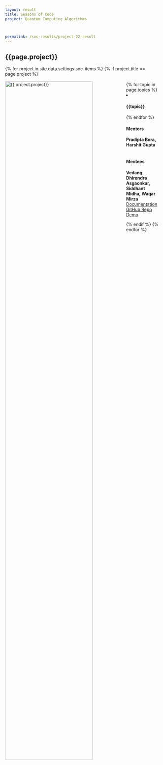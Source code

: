 ```yaml
---
layout: result
title: Seasons of Code
project: Quantum Computing Algorithms


    
permalink: /soc-results/project-22-result
---
```


<h2 class="display1 m-3 p-3 text-center customcol">{{page.project}}</h2>
{% for project in site.data.settings.soc-items %}
{% if project.title == page.project %}

<div>
    <img src="{{ site.baseurl }}/{{ project.image }}"  width = "75%" height="auto"  alt="{{ project.project}}" class="border rounded" style = "float: left; margin-top: 3%; margin-right: 3%">
</div>


<div class="mentor-mentee-section">
    <br>
        {% for topic in page.topics %}
        <li><h4 class="text-primary text-center">{{topic}}</h4></li>
        {% endfor %}
    <br>
    <h4 class="mentor-title" style="display: block; fontWeight: 800">Mentors</h4>   
    <h4 class="mentors" style="display: inline;">Pradipta Bora, Harshit Gupta</h4>    
    <br>  <br>
    <h4 class="mentor-title" style="display: block;">Mentees</h4> 
    <h4 class="mentors" style="display: inline;">Vedang Dhirendra Asgaonkar, Siddhant Midha, Waqar Mirza</h4>
    </div>

<div class = "button-holder">
    <div class="button-res"><a href="https://drive.google.com/file/d/11LWjD-P15u5z0KkYtX1gGMxUbCtyTfz7/view" role="button">Documentation</a></div>
    <div class="button-res"><a href="https://github.com/midhasid21/Quantum-Algorithms---SoC-21" role="button">GitHub Repo</a></div>
    <div class="button-res"><a href="https://drive.google.com/file/d/1-nhx4EaYqJtoAaSZh1keWIOHrZxY_Cgq/view" role="button">Demo</a></div>
</div>

{% endif %}
{% endfor %}
